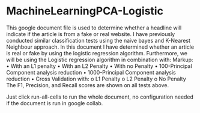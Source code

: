 # MachineLearningPCA-Logistic

This google document file is used to determine whether a headline will indicate if the article is from a fake or real website. I have previously conducted similar classification tests using the naive bayes and K-Nearest Neighbour approach. In this document I have determined whether an article is real or fake by using the logistic regression algorithm. Furthermore, we will be using the Logistic regression algorithm in combination with:
Markup:
•	With an L1 penalty
•	With an L2 Penalty 
•	With no Penalty 
•	100-Principal Component analysis reduction 
•	1000-Principal Component analysis reduction 
•	Cross Validation with:
o	L1 Penalty 
o	L2 Penalty 
o	No Penalty
The F1, Precision, and Recall scores are shown on all tests above.

Just click run-all-cells to run the whole document, no configuration needed if the document is run in google collab.
